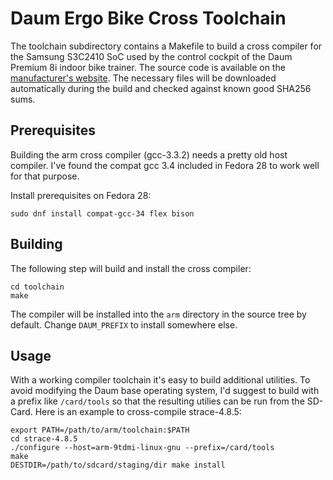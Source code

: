 # Daum Ergo Bike Cross Toolchain

The toolchain subdirectory contains a Makefile to build a cross
compiler for the Samsung S3C2410 SoC used by the control cockpit of
the Daum Premium 8i indoor bike trainer. The source code is available
on the
[manufacturer's website](http://www.daum-electronic.de/de/download/GPL/).
The necessary files will be downloaded automatically during the build and
checked against known good SHA256 sums.

## Prerequisites

Building the arm cross compiler (gcc-3.3.2) needs a pretty old host
compiler. I've found the compat gcc 3.4 included in Fedora 28 to work
well for that purpose.

Install prerequisites on Fedora 28:

```
sudo dnf install compat-gcc-34 flex bison
```

## Building

The following step will build and install the cross compiler:

```
cd toolchain
make
```

The compiler will be installed into the `arm` directory in the
source tree by default. Change `DAUM_PREFIX` to install somewhere else.

## Usage

With a working compiler toolchain it's easy to build additional
utilities. To avoid modifying the Daum base operating system, I'd
suggest to build with a prefix like `/card/tools` so that the
resulting utilies can be run from the SD-Card. Here is an example to
cross-compile strace-4.8.5:

    export PATH=/path/to/arm/toolchain:$PATH
	cd strace-4.8.5
	./configure --host=arm-9tdmi-linux-gnu --prefix=/card/tools
	make
	DESTDIR=/path/to/sdcard/staging/dir make install
